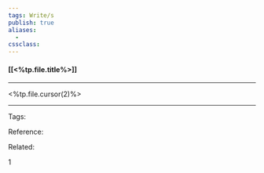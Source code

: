 ```yaml
---
tags: Write/s
publish: true
aliases: 
  - 
cssclass: 
---
```

#### [[<%tp.file.title%>]]
---
<%tp.file.cursor(2)%>
<!--ID: 1642998563513-->


---

Tags: 

Reference:

Related:

1